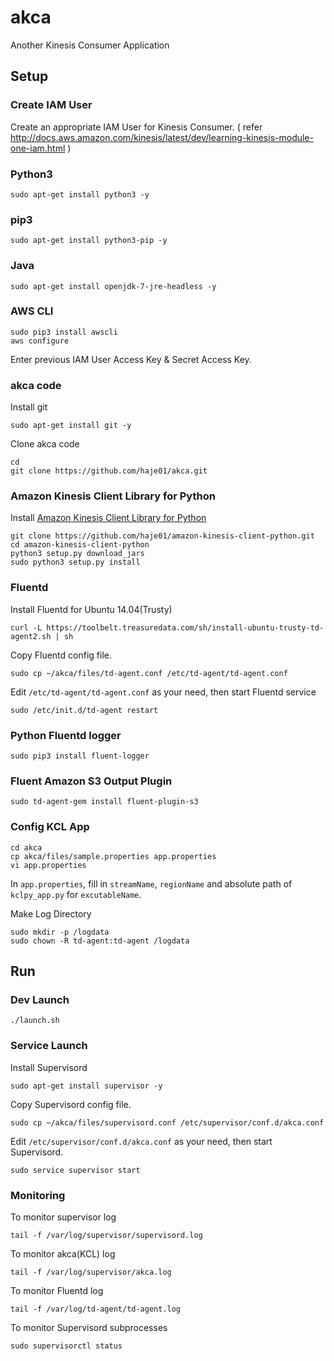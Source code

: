 # akca

Another Kinesis Consumer Application

## Setup

### Create IAM User

Create an appropriate IAM User for Kinesis Consumer. ( refer
http://docs.aws.amazon.com/kinesis/latest/dev/learning-kinesis-module-one-iam.html )

### Python3

    sudo apt-get install python3 -y

### pip3 

    sudo apt-get install python3-pip -y

### Java

    sudo apt-get install openjdk-7-jre-headless -y

### AWS CLI

	sudo pip3 install awscli
	aws configure

Enter previous IAM User Access Key & Secret Access Key.

### akca code

Install git

    sudo apt-get install git -y

Clone akca code

    cd
    git clone https://github.com/haje01/akca.git

### Amazon Kinesis Client Library for Python

Install [Amazon Kinesis Client Library for Python](https://github.com/awslabs/amazon-kinesis-client-python)

    git clone https://github.com/haje01/amazon-kinesis-client-python.git
    cd amazon-kinesis-client-python
    python3 setup.py download_jars
    sudo python3 setup.py install

### Fluentd

Install Fluentd for Ubuntu 14.04(Trusty)

    curl -L https://toolbelt.treasuredata.com/sh/install-ubuntu-trusty-td-agent2.sh | sh

Copy Fluentd config file.

    sudo cp ~/akca/files/td-agent.conf /etc/td-agent/td-agent.conf

Edit `/etc/td-agent/td-agent.conf` as your need, then start Fluentd service

    sudo /etc/init.d/td-agent restart


### Python Fluentd logger

    sudo pip3 install fluent-logger
    
### Fluent Amazon S3 Output Plugin

    sudo td-agent-gem install fluent-plugin-s3


### Config KCL App

    cd akca
    cp akca/files/sample.properties app.properties
    vi app.properties

In `app.properties`, fill in `streamName`, `regionName` and absolute path of `kclpy_app.py` for `excutableName`.

Make Log Directory

    sudo mkdir -p /logdata
    sudo chown -R td-agent:td-agent /logdata

## Run

### Dev Launch

    ./launch.sh

### Service Launch

Install Supervisord

    sudo apt-get install supervisor -y

Copy Supervisord config file.

    sudo cp ~/akca/files/supervisord.conf /etc/supervisor/conf.d/akca.conf

Edit `/etc/supervisor/conf.d/akca.conf` as your need, then start Supervisord.

    sudo service supervisor start

### Monitoring
    
To monitor supervisor log 

    tail -f /var/log/supervisor/supervisord.log

To monitor akca(KCL) log

    tail -f /var/log/supervisor/akca.log

To monitor Fluentd log

    tail -f /var/log/td-agent/td-agent.log

To monitor Supervisord subprocesses 

    sudo supervisorctl status
